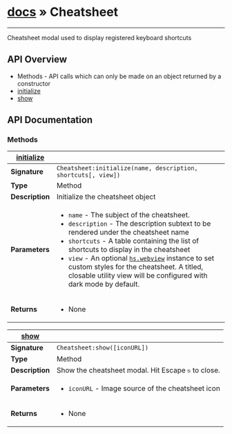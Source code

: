 # [docs](index.md) » Cheatsheet
---

Cheatsheet modal used to display registered keyboard shortcuts


## API Overview
* Methods - API calls which can only be made on an object returned by a constructor
 * [initialize](#initialize)
 * [show](#show)

## API Documentation

### Methods

| [initialize](#initialize)         |                                                                                     |
| --------------------------------------------|-------------------------------------------------------------------------------------|
| **Signature**                               | `Cheatsheet:initialize(name, description, shortcuts[, view])`                                                                    |
| **Type**                                    | Method                                                                     |
| **Description**                             | Initialize the cheatsheet object                                                                     |
| **Parameters**                              | <ul><li>`name` - The subject of the cheatsheet.</li><li>`description` - The description subtext to be rendered under the cheatsheet name</li><li>`shortcuts` - A table containing the list of shortcuts to display in the cheatsheet</li><li>`view` - An optional [`hs.webview`](https://www.hammerspoon.org/docs/hs.webview.html) instance to set custom styles for the cheatsheet. A titled, closable utility view will be configured with dark mode by default.</li></ul> |
| **Returns**                                 | <ul><li>None</li></ul>          |

| [show](#show)         |                                                                                     |
| --------------------------------------------|-------------------------------------------------------------------------------------|
| **Signature**                               | `Cheatsheet:show([iconURL])`                                                                    |
| **Type**                                    | Method                                                                     |
| **Description**                             | Show the cheatsheet modal. Hit Escape <kbd>⎋</kbd> to close.                                                                     |
| **Parameters**                              | <ul><li>`iconURL` - Image source of the cheatsheet icon</li></ul> |
| **Returns**                                 | <ul><li>None</li></ul>          |

